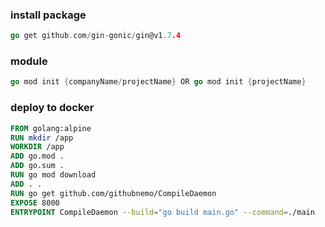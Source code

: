 ### install package
```go
go get github.com/gin-gonic/gin@v1.7.4
```
### module
```go
go mod init {companyName/projectName} OR go mod init {projectName}
```
### deploy to docker
```dockerfile
FROM golang:alpine
RUN mkdir /app
WORKDIR /app
ADD go.mod .
ADD go.sum .
RUN go mod download
ADD . .
RUN go get github.com/githubnemo/CompileDaemon
EXPOSE 8000
ENTRYPOINT CompileDaemon --build="go build main.go" --command=./main
```
